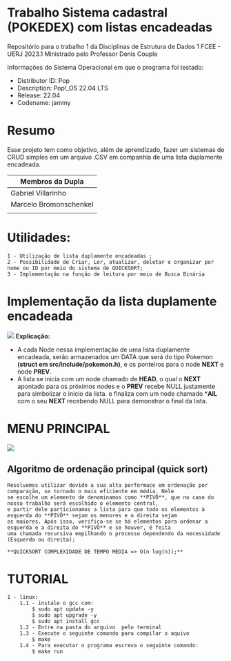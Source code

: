 # Trabalho Sistema cadastral (POKEDEX) com listas encadeadas
Repositório para o trabalho 1 da Disciplinas de Estrutura de Dados 1 FCEE - UERJ 2023.1
Ministrado pelo Professor Denis Couple

Informações do Sistema Operacional em que o programa foi testado:
* Distributor ID:	Pop
* Description:	Pop!_OS 22.04 LTS
* Release:	22.04
* Codename:	jammy

# Resumo
Esse projeto tem como objetivo, além de aprendizado, fazer um sistemas de CRUD simples em um 
arquivo .CSV em companhia de uma lista duplamente encadeada.

|  **Membros da Dupla**  |
|------------------------|
| Gabriel Villarinho     |
| Marcelo Bromonschenkel |
|                        |

# Utilidades:
    1 - Utilização de lista duplamente encadeadas ;
    2 - Possibilidade de Criar, Ler, atualizar, deletar e organizar por nome ou ID por meio do sistema de QUICKSORT;
    3 - Implementação na função de leitura por meio de Busca Binária
    
# Implementação da lista duplamente encadeada
![](https://github.com/Villlas/Pokedex/blob/main/img/lista_Duplamente_Encadeada.png)
**Explicação:**
   - A cada Node nessa implementação de uma lista duplamente encadeada, serão armazenados um DATA que será 
        do tipo Pokemon **(struct em src/include/pokemon.h)**, e os ponteiros para o node **NEXT** e node **PREV**.
   - A lista se inicia com um node chamado de **HEAD**, o qual o **NEXT** apontado para os próximos nodes e o **PREV** recebe NULL justamente para
        simbolizar o inicio da lista. e finaliza com um node chamado ***AIL** com o seu **NEXT** recebendo NULL para demonstrar o final da lista.

# MENU PRINCIPAL
![](https://github.com/Villlas/Pokedex/blob/main/img/print_menu.png) 

## Algoritmo de ordenação principal (quick sort)
    Resolvemos utilizar devido a sua alta performace em ordenação por comparação, se tornado o mais eficiente em média. Nele
    se escolhe um elemento de denominamos como **PIVÔ**, que no caso do nosso trabalho será escolhido o elemento central, 
    e partir dele particionamos a lista para que todo os elementos à esquerda do **PIVÔ** sejam os menores e o direita sejam
    os maiores. Após isso, verifica-se se há elementos para ordenar a esquerda e a direita do **PIVÔ** e se houver, é feita
    uma chamada recursiva empilhando o processo dependendo da necessidade (Esquerda ou direita);

    **QUICKSORT COMPLEXIDADE DE TEMPO MÉDIA => O(n log(n));**




# TUTORIAL 
    1 - linux:
        1.1 - instale o gcc com: 
            $ sudo apt update -y
            $ sudo apt upgrade -y
            $ sudo apt install gcc
        1.2 - Entre na pasta do arquivo  pelo terminal
        1.3 - Execute o seguinte comando para compilar o aquivo
            $ make
        1.4 - Para executar o programa escreva o seguinte comando:
            $ make run
        
